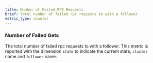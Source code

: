 ```yaml
---
title: Number of Failed RPC Requests
brief: Total number of failed rpc requests to with a follower
metric_type: counter
---
```

### Number of Failed Gets
The total number of failed rpc requests to with a follower. This metric is reported with the dimension `state` to indicate the current state, `cluster` name and `follower` name.
